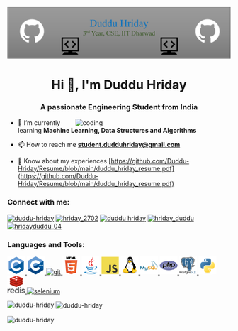 ![logo](https://github.com/Duddu-Hriday/Duddu-Hriday/blob/main/github%20banner.png)
<h1 align="center">Hi 👋, I'm Duddu Hriday</h1>
<h3 align="center">A passionate Engineering Student from India</h3>

<img align="right" alt="coding" width="350" src="https://user-images.githubusercontent.com/69011963/137184767-79a13ec7-1bb3-4341-a6da-3a149c9c159a.gif">

- 🌱 I’m currently learning **Machine Learning, Data Structures and Algorithms**

- 📫 How to reach me **student.dudduhriday@gmail.com**

- 📄 Know about my experiences [https://github.com/Duddu-Hriday/Resume/blob/main/duddu_hriday_resume.pdf](https://github.com/Duddu-Hriday/Resume/blob/main/duddu_hriday_resume.pdf)

<h3 align="left">Connect with me:</h3>
<p align="left">
<a href="https://linkedin.com/in/duddu-hriday" target="blank"><img align="center" src="https://raw.githubusercontent.com/rahuldkjain/github-profile-readme-generator/master/src/images/icons/Social/linked-in-alt.svg" alt="duddu-hriday" height="30" width="40" /></a>
<a href="https://instagram.com/hriday_2702" target="blank"><img align="center" src="https://raw.githubusercontent.com/rahuldkjain/github-profile-readme-generator/master/src/images/icons/Social/instagram.svg" alt="hriday_2702" height="30" width="40" /></a>
<a href="https://www.youtube.com/channel/UCy6cJWYo1d-Q-LTHrq1e39g" target="blank"><img align="center" src="https://raw.githubusercontent.com/rahuldkjain/github-profile-readme-generator/master/src/images/icons/Social/youtube.svg" alt="duddu hriday" height="30" width="40" /></a>
<a href="https://www.codechef.com/users/hriday_duddu" target="blank"><img align="center" src="https://cdn.jsdelivr.net/npm/simple-icons@3.1.0/icons/codechef.svg" alt="hriday_duddu" height="30" width="40" /></a>
<a href="https://www.leetcode.com/hridayduddu_04" target="blank"><img align="center" src="https://raw.githubusercontent.com/rahuldkjain/github-profile-readme-generator/master/src/images/icons/Social/leet-code.svg" alt="hridayduddu_04" height="30" width="40" /></a>
</p>

<h3 align="left">Languages and Tools:</h3>
<p align="left"> <a href="https://www.cprogramming.com/" target="_blank" rel="noreferrer"> <img src="https://raw.githubusercontent.com/devicons/devicon/master/icons/c/c-original.svg" alt="c" width="40" height="40"/> </a> <a href="https://www.w3schools.com/cpp/" target="_blank" rel="noreferrer"> <img src="https://raw.githubusercontent.com/devicons/devicon/master/icons/cplusplus/cplusplus-original.svg" alt="cplusplus" width="40" height="40"/> </a> <a href="https://git-scm.com/" target="_blank" rel="noreferrer"> <img src="https://www.vectorlogo.zone/logos/git-scm/git-scm-icon.svg" alt="git" width="40" height="40"/> </a> <a href="https://www.w3.org/html/" target="_blank" rel="noreferrer"> <img src="https://raw.githubusercontent.com/devicons/devicon/master/icons/html5/html5-original-wordmark.svg" alt="html5" width="40" height="40"/> </a> <a href="https://www.java.com" target="_blank" rel="noreferrer"> <img src="https://raw.githubusercontent.com/devicons/devicon/master/icons/java/java-original.svg" alt="java" width="40" height="40"/> </a> <a href="https://developer.mozilla.org/en-US/docs/Web/JavaScript" target="_blank" rel="noreferrer"> <img src="https://raw.githubusercontent.com/devicons/devicon/master/icons/javascript/javascript-original.svg" alt="javascript" width="40" height="40"/> </a> <a href="https://www.linux.org/" target="_blank" rel="noreferrer"> <img src="https://raw.githubusercontent.com/devicons/devicon/master/icons/linux/linux-original.svg" alt="linux" width="40" height="40"/> </a> <a href="https://www.mysql.com/" target="_blank" rel="noreferrer"> <img src="https://raw.githubusercontent.com/devicons/devicon/master/icons/mysql/mysql-original-wordmark.svg" alt="mysql" width="40" height="40"/> </a> <a href="https://www.php.net" target="_blank" rel="noreferrer"> <img src="https://raw.githubusercontent.com/devicons/devicon/master/icons/php/php-original.svg" alt="php" width="40" height="40"/> </a> <a href="https://www.postgresql.org" target="_blank" rel="noreferrer"> <img src="https://raw.githubusercontent.com/devicons/devicon/master/icons/postgresql/postgresql-original-wordmark.svg" alt="postgresql" width="40" height="40"/> </a> <a href="https://www.python.org" target="_blank" rel="noreferrer"> <img src="https://raw.githubusercontent.com/devicons/devicon/master/icons/python/python-original.svg" alt="python" width="40" height="40"/> </a> <a href="https://redis.io" target="_blank" rel="noreferrer"> <img src="https://raw.githubusercontent.com/devicons/devicon/master/icons/redis/redis-original-wordmark.svg" alt="redis" width="40" height="40"/> </a> <a href="https://www.selenium.dev" target="_blank" rel="noreferrer"> <img src="https://raw.githubusercontent.com/detain/svg-logos/780f25886640cef088af994181646db2f6b1a3f8/svg/selenium-logo.svg" alt="selenium" width="40" height="40"/> </a> </p>

<p><img align="left" src="https://github-readme-stats.vercel.app/api/top-langs?username=duddu-hriday&show_icons=true&locale=en&layout=compact" alt="duddu-hriday" /></p>

<p>&nbsp;<img align="center" src="https://github-readme-stats.vercel.app/api?username=duddu-hriday&show_icons=true&locale=en" alt="duddu-hriday" /></p>

<p><img align="center" src="https://github-readme-streak-stats.herokuapp.com/?user=duddu-hriday&" alt="duddu-hriday" /></p>

 <!--<p align="left"> <img src="https://komarev.com/ghpvc/?username=duddu-hriday&label=Profile%20views&color=0e75b6&style=flat" alt="duddu-hriday" /> </p>

<p align="left"> <a href="https://github.com/ryo-ma/github-profile-trophy"><img src="https://github-profile-trophy.vercel.app/?username=duddu-hriday" alt="duddu-hriday" /></a> </p> 
